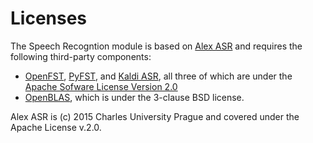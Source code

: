 # Licenses

The Speech Recogntion module is based on [Alex ASR](https://github.com/choko/alex-asr) 
and requires the following third-party components:
- [OpenFST](http://www.openfst.org/twiki/bin/view/FST/DistCopying),
  [PyFST](https://github.com/vchahun/pyfst), and 
  [Kaldi ASR](https://github.com/kaldi-asr/kaldi), all three of which are under the
  [Apache Sofware License Version 2.0](http://www.apache.org/licenses/LICENSE-2.0)
- [OpenBLAS](https://github.com/xianyi/OpenBLAS/wiki), which is under the 3-clause BSD license.

Alex ASR is (c) 2015 Charles University Prague and covered under the Apache License v.2.0.

